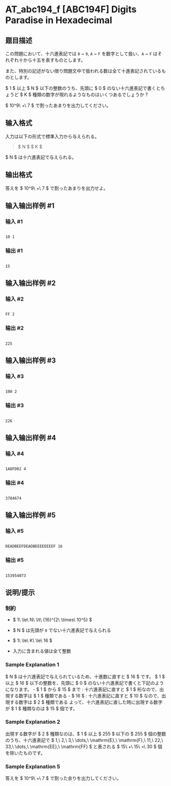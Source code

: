 # AT_abc194_f [ABC194F] Digits Paradise in Hexadecimal

## 题目描述

[problemUrl]: https://atcoder.jp/contests/abc194/tasks/abc194_f

この問題において、十六進表記では `0` ~ `9`, `A` ~ `F` を数字として扱い、`A` ~ `F` はそれぞれ十から十五を表すものとします。  
 また、特別の記述がない限り問題文中で扱われる数は全て十進表記されているものとします。

$ 1 $ 以上 $ N $ 以下の整数のうち、先頭に $ 0 $ のない十六進表記で書くとちょうど $ K $ 種類の数字が現れるようなものはいくつあるでしょうか ?  
 $ 10^9\ +\ 7 $ で割ったあまりを出力してください。

## 输入格式

入力は以下の形式で標準入力から与えられる。

> $ N $ $ K $

$ N $ は十六進表記で与えられる。

## 输出格式

答えを $ 10^9\ +\ 7 $ で割ったあまりを出力せよ。

## 输入输出样例 #1

### 输入 #1

```
10 1
```

### 输出 #1

```
15
```

## 输入输出样例 #2

### 输入 #2

```
FF 2
```

### 输出 #2

```
225
```

## 输入输出样例 #3

### 输入 #3

```
100 2
```

### 输出 #3

```
226
```

## 输入输出样例 #4

### 输入 #4

```
1A8FD02 4
```

### 输出 #4

```
3784674
```

## 输入输出样例 #5

### 输入 #5

```
DEADBEEFDEADBEEEEEEEEF 16
```

### 输出 #5

```
153954073
```

## 说明/提示

### 制約

- $ 1\ \le\ N\ \lt\ {16}^{2\ \times\ 10^5} $
- $ N $ は先頭が `0` でない十六進表記で与えられる
- $ 1\ \le\ K\ \le\ 16 $
- 入力に含まれる値は全て整数

### Sample Explanation 1

$ N $ は十六進表記で与えられているため、十進数に直すと $ 16 $ です。 $ 1 $ 以上 $ 16 $ 以下の整数を、先頭に $ 0 $ のない十六進表記で書くと下記のようになります。 - $ 1 $ から $ 15 $ まで : 十六進表記に直すと $ 1 $ 桁なので、出現する数字は $ 1 $ 種類である - $ 16 $ : 十六進表記に直すと $ 10 $ なので、出現する数字は $ 2 $ 種類である よって、十六進表記に直した時に出現する数字が $ 1 $ 種類なのは $ 15 $ 個です。

### Sample Explanation 2

出現する数字が $ 2 $ 種類なのは、$ 1 $ 以上 $ 255 $ 以下の $ 255 $ 個の整数のうち、十六進表記で $ 1,\ 2,\ 3,\ \dots,\ \mathrm{E},\ \mathrm{F},\ 11,\ 22,\ 33,\ \dots,\ \mathrm{EE},\ \mathrm{FF} $ と表される $ 15\ +\ 15\ =\ 30 $ 個を除いたものです。

### Sample Explanation 5

答えを $ 10^9\ +\ 7 $ で割った余りを出力してください。